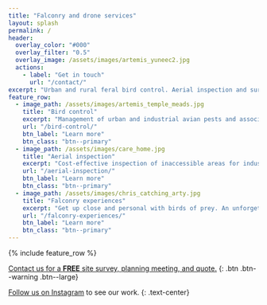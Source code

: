 ```yaml
---
title: "Falconry and drone services"
layout: splash
permalink: /
header:
  overlay_color: "#000"
  overlay_filter: "0.5"
  overlay_image: /assets/images/artemis_yuneec2.jpg
  actions:
    - label: "Get in touch"
      url: "/contact/"
excerpt: "Urban and rural feral bird control. Aerial inspection and surveying. Falconry experiences. <br /><small>BPCA/RSPH/IBR/CAA certified and registered.</small>"
feature_row:
  - image_path: /assets/images/artemis_temple_meads.jpg
    title: "Bird control"
    excerpt: "Management of urban and industrial avian pests and associated problems."
    url: "/bird-control/"
    btn_label: "Learn more"
    btn_class: "btn--primary"
  - image_path: /assets/images/care_home.jpg
    title: "Aerial inspection"
    excerpt: "Cost-effective inspection of inaccessible areas for industry and construction."
    url: "/aerial-inspection/"
    btn_label: "Learn more"
    btn_class: "btn--primary"
  - image_path: /assets/images/chris_catching_arty.jpg
    title: "Falconry experiences"
    excerpt: "Get up close and personal with birds of prey. An unforgettable experience for all ages."
    url: "/falconry-experiences/"
    btn_label: "Learn more"
    btn_class: "btn--primary"
---
```


{% include feature_row %}

[Contact us for a **FREE** site survey, planning meeting, and quote.](/contact/)
{: .btn .btn--warning .btn--large}

[Follow us on Instagram](https://instagram.com/101aerial/) to see our work.
{: .text-center}

<center>
<div class='embedsocial-instagram' data-ref="c8e833a6a7ddacbed6df04c150834b6e328f091d"></div><script>(function(d, s, id){var js; if (d.getElementById(id)) {return;} js = d.createElement(s); js.id = id; js.src = "https://embedsocial.com/embedscript/in.js"; d.getElementsByTagName("head")[0].appendChild(js);}(document, "script", "EmbedSocialInstagramScript"));</script>
</center>
